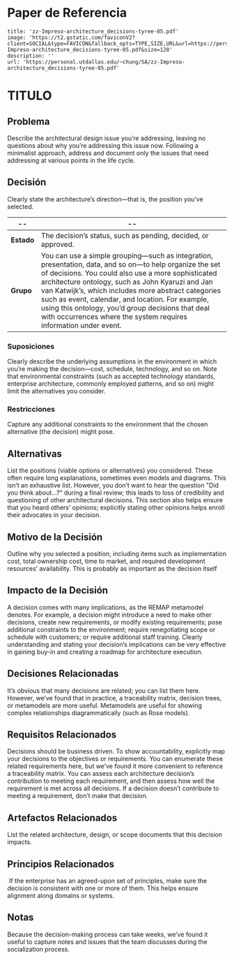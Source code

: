 # Paper de Referencia

```embed
title: 'zz-Impreso-architecture_decisions-tyree-05.pdf'
image: 'https://t2.gstatic.com/faviconV2?client=SOCIAL&type=FAVICON&fallback_opts=TYPE,SIZE,URL&url=https://personal.utdallas.edu/~chung/SA/zz-Impreso-architecture_decisions-tyree-05.pdf&size=128'
description: ''
url: 'https://personal.utdallas.edu/~chung/SA/zz-Impreso-architecture_decisions-tyree-05.pdf'
```


# TITULO

## Problema
Describe the architectural design issue you’re addressing, leaving no questions about why you’re addressing this issue now. Following a minimalist approach, address and document only the issues that need addressing at various points in the life cycle.

## Decisión
Clearly state the architecture’s direction—that is, the position you’ve selected.

| --               | --                                                                                                                                                                                                                                                                                                                                                                                                                                                      |
| ---------------- | ------------------------------------------------------------------------------------------------------------------------------------------------------------------------------------------------------------------------------------------------------------------------------------------------------------------------------------------------------------------------------------------------------------------------------------------------------- |
| __Estado__       | The decision’s status, such as pending, decided, or approved.                                                                                                                                                                                                                                                                                                                                                                                           |
| __Grupo__        | You can use a simple grouping—such as integration, presentation, data, and so on—to help organize the set of decisions. You could also use a more sophisticated architecture ontology, such as John Kyaruzi and Jan van Katwijk’s, which includes more abstract categories such as event, calendar, and location. For example, using this ontology, you’d group decisions that deal with occurrences where the system requires information under event. |

### Suposiciones
Clearly describe the underlying assumptions in the environment in which you’re making the decision—cost, schedule, technology, and so on. Note that environmental constraints (such as accepted technology standards, enterprise architecture, commonly employed patterns, and so on) might limit the alternatives you consider.

### Restricciones
Capture any additional constraints to the environment that the chosen alternative (the decision) might pose.

## Alternativas
List the positions (viable options or alternatives) you considered. These often require long explanations, sometimes even models and diagrams. This isn’t an exhaustive list. However, you don’t want to hear the question "Did you think about...?" during a final review; this leads to loss of credibility and questioning of other architectural decisions. This section also helps ensure that you heard others’ opinions; explicitly stating other opinions helps enroll their advocates in your decision.

## Motivo de la Decisión
Outline why you selected a position, including items such as implementation cost, total ownership cost, time to market, and required development resources’ availability. This is probably as important as the decision itself

## Impacto de la Decisión
A decision comes with many implications, as the REMAP metamodel denotes. For example, a decision might introduce a need to make other decisions, create new requirements, or modify existing requirements; pose additional constraints to the environment; require renegotiating scope or schedule with customers; or require additional staff training. Clearly understanding and stating your decision’s implications can be very effective in gaining buy-in and creating a roadmap for architecture execution.

## Decisiones Relacionadas
It’s obvious that many decisions are related; you can list them here. However, we’ve found that in practice, a traceability matrix, decision trees, or metamodels are more useful. Metamodels are useful for showing complex relationships diagrammatically (such as Rose models).

## Requisitos Relacionados
Decisions should be business driven. To show accountability, explicitly map your decisions to the objectives or requirements. You can enumerate these related requirements here, but we’ve found it more convenient to reference a traceability matrix. You can assess each architecture decision’s contribution to meeting each requirement, and then assess how well the requirement is met across all decisions. If a decision doesn’t contribute to meeting a requirement, don’t make that decision.

## Artefactos Relacionados
List the related architecture, design, or scope documents that this decision impacts.

## Principios Relacionados
 If the enterprise has an agreed-upon set of principles, make sure the decision is consistent with one or more of them. This helps ensure alignment along domains or systems.

## Notas
Because the decision-making process can take weeks, we’ve found it useful to capture notes and issues that the team discusses during the socialization process.

